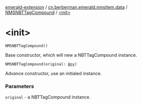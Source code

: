 [emerald-extension](../../index.md) / [cn.berberman.emerald.nmsItem.data](../index.md) / [NMSNBTTagCompound](index.md) / [&lt;init&gt;](.)

# &lt;init&gt;

`NMSNBTTagCompound()`

Base constructor, which will new a NBTTagCompound instance.

`NMSNBTTagCompound(original: `[`Any`](https://kotlinlang.org/api/latest/jvm/stdlib/kotlin/-any/index.html)`)`

Advance constructor, use an initialed instance.

### Parameters

`original` - a NBTTagCompound instance.